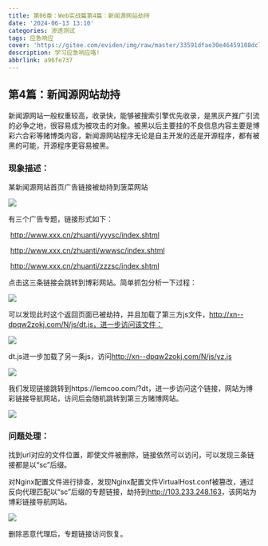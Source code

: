 ```yaml
---
title: 第06章：Web实战篇第4篇：新闻源网站劫持
date: '2024-06-13 13:10'
categories: 渗透测试
tags: 应急响应
cover: 'https://gitee.com/eviden/img/raw/master/33591dfae30e46459108dc785e1217a9.png'
description: 学习应急响应咯!
abbrlink: a96fe737
---
```

                
## 第4篇：新闻源网站劫持

新闻源网站一般权重较高，收录快，能够被搜索引擎优先收录，是黑灰产推广引流的必争之地，很容易成为被攻击的对象。被黑以后主要挂的不良信息内容主要是博彩六合彩等赌博类内容，新闻源网站程序无论是自主开发的还是开源程序，都有被黑的可能，开源程序更容易被黑。

### 现象描述：

某新闻源网站首页广告链接被劫持到菠菜网站

![](./image/4-1.png)

有三个广告专题，链接形式如下：

​	http://www.xxx.cn/zhuanti/yyysc/index.shtml

​	http://www.xxx.cn/zhuanti/wwwsc/index.shtml

​	http://www.xxx.cn/zhuanti/zzzsc/index.shtml

点击这三条链接会跳转到博彩网站。简单抓包分析一下过程：

![](./image/4-2.png)

可以发现此时这个返回页面已被劫持，并且加载了第三方js文件，http://xn--dpqw2zokj.com/N/js/dt.js，进一步访问该文件：

![](./image/4-3.png)

dt.js进一步加载了另一条js，访问<http://xn--dpqw2zokj.com/N/js/yz.js>

![](./image/4-4.png)

我们发现链接跳转到https://lemcoo.com/?dt，进一步访问这个链接，网站为博彩链接导航网站，访问后会随机跳转到第三方赌博网站。

![](./image/4-5.png)

### 问题处理：

找到url对应的文件位置，即使文件被删除，链接依然可以访问，可以发现三条链接都是以“sc”后缀。

对Nginx配置文件进行排查，发现Nginx配置文件VirtualHost.conf被篡改，通过反向代理匹配以“sc”后缀的专题链接，劫持到<http://103.233.248.163>，该网站为博彩链接导航网站。

![](./image/4-6.png)

删除恶意代理后，专题链接访问恢复。